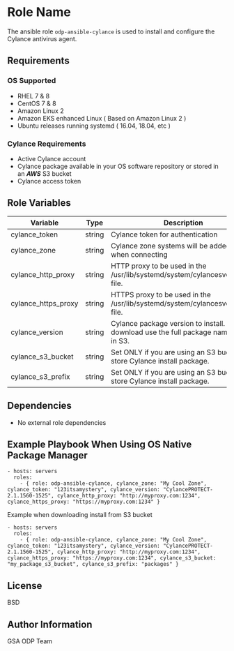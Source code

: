 Role Name
=========

The ansible role `odp-ansible-cylance` is used to install and configure the Cylance antivirus agent.

Requirements
------------

### OS Supported

* RHEL 7 & 8
* CentOS 7 & 8
* Amazon Linux 2
* Amazon EKS enhanced Linux ( Based on Amazon Linux 2 )
* Ubuntu releases running systemd ( 16.04, 18.04, etc )

### Cylance Requirements

* Active Cylance account
* Cylance package available in your OS software repository or stored in an ***AWS*** S3 bucket
* Cylance access token

Role Variables
--------------
| Variable | Type | Description | Required |
| ---  | ---  | ---  | --- |
| cylance_token | string   | Cylance token for authentication | true  |
| cylance_zone | string   | Cylance zone systems will be added to when connecting | true  | 
| cylance_http_proxy | string   | HTTP proxy to be used in the /usr/lib/systemd/system/cylancesvc.service file. |  false |
| cylance_https_proxy | string   | HTTPS proxy to be used in the /usr/lib/systemd/system/cylancesvc.service file. | false |
| cylance_version | string | Cylance package version to install. For S3 download use the full package name stored in S3. | true | 
| cylance_s3_bucket | string   | Set ONLY if you are using an S3 bucket to store Cylance install package. | false  |
| cylance_s3_prefix | string   | Set ONLY if you are using an S3 bucket to store Cylance install package. | true  |

Dependencies
------------

* No external role dependencies

Example Playbook When Using OS Native Package Manager
----------------
```
- hosts: servers
  roles:
    - { role: odp-ansible-cylance, cylance_zone: "My Cool Zone", cylance_token: "123itsamystery", cylance_version: "CylancePROTECT-2.1.1560-1525", cylance_http_proxy: "http://myproxy.com:1234", cylance_https_proxy: "https://myproxy.com:1234" }
```

Example when downloading install from S3 bucket

```
- hosts: servers
  roles:
    - { role: odp-ansible-cylance, cylance_zone: "My Cool Zone", cylance_token: "123itsamystery", cylance_version: "CylancePROTECT-2.1.1560-1525", cylance_http_proxy: "http://myproxy.com:1234", cylance_https_proxy: "https://myproxy.com:1234", cylance_s3_bucket: "my_package_s3_bucket", cylance_s3_prefix: "packages" }
```

License
-------

BSD

Author Information
------------------

GSA ODP Team
